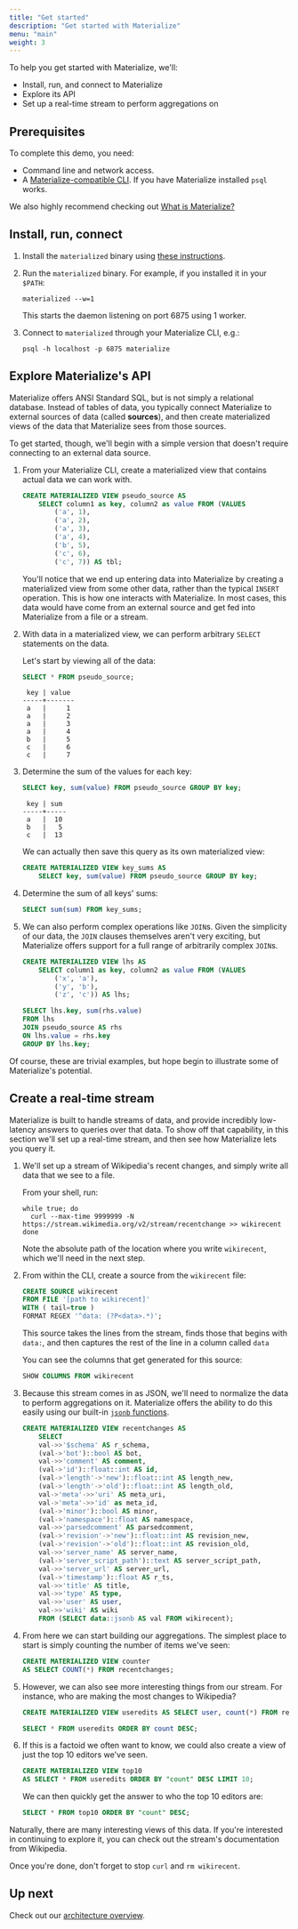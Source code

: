 ```yaml
---
title: "Get started"
description: "Get started with Materialize"
menu: "main"
weight: 3
---
```


To help you get started with Materialize, we'll:

- Install, run, and connect to Materialize
- Explore its API
- Set up a real-time stream to perform aggregations on

## Prerequisites

To complete this demo, you need:

- Command line and network access.
- A [Materialize-compatible CLI](../connect/cli/). If you have Materialize installed `psql` works.

We also highly recommend checking out [What is Materialize?](../overview/what-is-materialize)

## Install, run, connect

1. Install the `materialized` binary using [these instructions](../install).

1. Run the `materialized` binary. For example, if you installed it in your `$PATH`:

    ```shell
    materialized --w=1
    ```

    This starts the daemon listening on port 6875 using 1 worker.

1. Connect to `materialized` through your Materialize CLI, e.g.:

    ```shell
    psql -h localhost -p 6875 materialize
    ```

## Explore Materialize's API

Materialize offers ANSI Standard SQL, but is not simply a relational database. Instead of tables of data, you typically connect Materialize to external sources of data (called **sources**), and then create materialized views of the data that Materialize sees from those sources.

To get started, though, we'll begin with a simple version that doesn't require connecting to an external data source.

1. From your Materialize CLI, create a materialized view that contains actual data we can work with.

    ```sql
    CREATE MATERIALIZED VIEW pseudo_source AS
        SELECT column1 as key, column2 as value FROM (VALUES
            ('a', 1),
            ('a', 2),
            ('a', 3),
            ('a', 4),
            ('b', 5),
            ('c', 6),
            ('c', 7)) AS tbl;
    ```

    You'll notice that we end up entering data into Materialize by creating a materialized view from some other data, rather than the typical `INSERT` operation. This is how one interacts with Materialize. In most cases, this data would have come from an external source and get fed into Materialize from a file or a stream.

1. With data in a materialized view, we can perform arbitrary `SELECT` statements on the data.

    Let's start by viewing all of the data:

    ```sql
    SELECT * FROM pseudo_source;
    ```
    ```nofmt
     key | value
    -----+-------
     a   |     1
     a   |     2
     a   |     3
     a   |     4
     b   |     5
     c   |     6
     c   |     7
    ```

1. Determine the sum of the values for each key:

    ```sql
    SELECT key, sum(value) FROM pseudo_source GROUP BY key;
    ```
    ```nofmt
     key | sum
    -----+-----
     a   |  10
     b   |   5
     c   |  13
    ```

    We can actually then save this query as its own materialized view:

    ```sql
    CREATE MATERIALIZED VIEW key_sums AS
        SELECT key, sum(value) FROM pseudo_source GROUP BY key;
    ```

1. Determine the sum of all keys' sums:

    ```sql
    SELECT sum(sum) FROM key_sums;
    ```

1. We can also perform complex operations like `JOIN`s. Given the simplicity of our data, the `JOIN` clauses themselves aren't very exciting, but Materialize offers support for a full range of arbitrarily complex `JOIN`s.

    ```sql
    CREATE MATERIALIZED VIEW lhs AS
        SELECT column1 as key, column2 as value FROM (VALUES
            ('x', 'a'),
            ('y', 'b'),
            ('z', 'c')) AS lhs;
    ```
    ```sql
    SELECT lhs.key, sum(rhs.value)
    FROM lhs
    JOIN pseudo_source AS rhs
    ON lhs.value = rhs.key
    GROUP BY lhs.key;
    ```

Of course, these are trivial examples, but hope begin to illustrate some of Materialize's potential.

## Create a real-time stream

Materialize is built to handle streams of data, and provide incredibly low-latency answers to queries over that data. To show off that capability, in this section we'll set up a real-time stream, and then see how Materialize lets you query it.

1. We'll set up a stream of Wikipedia's recent changes, and simply write all data that we see to a file.

    From your shell, run:
    ```
    while true; do
      curl --max-time 9999999 -N https://stream.wikimedia.org/v2/stream/recentchange >> wikirecent
    done
    ```

    Note the absolute path of the location where you write `wikirecent`, which we'll need in the next step.

1. From within the CLI, create a source from the `wikirecent` file:

    ```sql
    CREATE SOURCE wikirecent
    FROM FILE '[path to wikirecent]'
    WITH ( tail=true )
    FORMAT REGEX '^data: (?P<data>.*)';
    ```

    This source takes the lines from the stream, finds those that begins with `data:`, and then captures the rest of the line in a column called `data`

    You can see the columns that get generated for this source:

    ```sql
    SHOW COLUMNS FROM wikirecent
    ```

1. Because this stream comes in as JSON, we'll need to normalize the data to perform aggregations on it. Materialize offers the ability to do this easily using our built-in [`jsonb` functions](/docs/sql/functions/#json).

    ```sql
    CREATE MATERIALIZED VIEW recentchanges AS
        SELECT
        val->>'$schema' AS r_schema,
        (val->'bot')::bool AS bot,
        val->>'comment' AS comment,
        (val->'id')::float::int AS id,
        (val->'length'->'new')::float::int AS length_new,
        (val->'length'->'old')::float::int AS length_old,
        val->'meta'->>'uri' AS meta_uri,
        val->'meta'->>'id' as meta_id,
        (val->'minor')::bool AS minor,
        (val->'namespace')::float AS namespace,
        val->>'parsedcomment' AS parsedcomment,
        (val->'revision'->'new')::float::int AS revision_new,
        (val->'revision'->'old')::float::int AS revision_old,
        val->>'server_name' AS server_name,
        (val->'server_script_path')::text AS server_script_path,
        val->>'server_url' AS server_url,
        (val->'timestamp')::float AS r_ts,
        val->>'title' AS title,
        val->>'type' AS type,
        val->>'user' AS user,
        val->>'wiki' AS wiki
        FROM (SELECT data::jsonb AS val FROM wikirecent);
    ```

1. From here we can start building our aggregations. The simplest place to start is simply counting the number of items we've seen:

    ```sql
    CREATE MATERIALIZED VIEW counter
    AS SELECT COUNT(*) FROM recentchanges;
    ```

1. However,  we can also see more interesting things from our stream. For instance, who are making the most changes to Wikipedia?

    ```sql
    CREATE MATERIALIZED VIEW useredits AS SELECT user, count(*) FROM recentchanges GROUP BY user;
    ```

    ```sql
    SELECT * FROM useredits ORDER BY count DESC;
    ```

1. If this is a factoid we often want to know, we could also create a view of just the top 10 editors we've seen.

    ```sql
    CREATE MATERIALIZED VIEW top10
    AS SELECT * FROM useredits ORDER BY "count" DESC LIMIT 10;
    ```

    We can then quickly get the answer to who the top 10 editors are:

    ```sql
    SELECT * FROM top10 ORDER BY "count" DESC;
    ```

Naturally, there are many interesting views of this data. If you're interested
in continuing to explore it, you can check out the stream's documentation from
Wikipedia.

Once you're done, don't forget to stop `curl` and `rm wikirecent`.

## Up next

Check out our [architecture overview](../overview/architecture).
